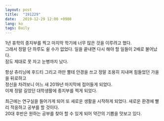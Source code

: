 ```yaml
---
layout: post
title:  "191229"
date:   2019-12-29 12:00 +0900
lang: ko
tags: Daily
---
```


1년 휴학의 종지부를 찍고 마지막 학기에 너무 많은 것을 이루려고 했다.<br>
그래서 정말 단 하루도 쉴 수가 없었다. 일을 끝내면 다시 해야 할 일들이 2배로 불어났다.<br>
잠도 제대로 못 자고 눈병까지 났다.

항상 츄리닝에 후드티 그리고 까만 뿔테 안경을 쓰고 정말 조용히 지내며 힘들었던 가을을 뒤로하고<br>
정신을 차려보니 어느 새 2019년 마지막에 접어들게 되었다.<br>
이제 정말 길었던 대학생활에 종지부를 찍게 되었다. <br>

최근에는 연구실을 들어가게 되어 또 새로운 생활을 시작하게 되었다. 새로운 환경에 빨리 적응하고 공부를 할 것이다.<br>
20대 후반은 원하는 공부를 찾아 할 수 있게 되어 약간의 기쁨을 맛보고 있다.



